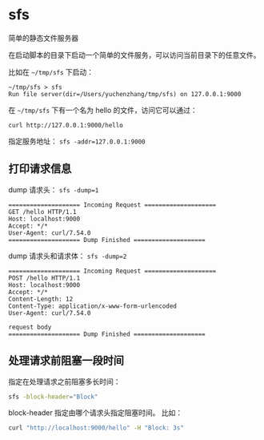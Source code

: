 # sfs

简单的静态文件服务器

在启动脚本的目录下启动一个简单的文件服务，可以访问当前目录下的任意文件。

比如在 `~/tmp/sfs` 下启动：

```shell
~/tmp/sfs > sfs
Run file server(dir=/Users/yuchenzhang/tmp/sfs) on 127.0.0.1:9000
```

在 `~/tmp/sfs` 下有一个名为 hello 的文件，访问它可以通过：

```shell
curl http://127.0.0.1:9000/hello
```

指定服务地址： `sfs -addr=127.0.0.1:9000`



## 打印请求信息

dump 请求头： `sfs -dump=1`

```shell
==================== Incoming Request ====================
GET /hello HTTP/1.1
Host: localhost:9000
Accept: */*
User-Agent: curl/7.54.0
==================== Dump Finished ====================
```

dump 请求头和请求体： `sfs -dump=2`

```shell
==================== Incoming Request ====================
POST /hello HTTP/1.1
Host: localhost:9000
Accept: */*
Content-Length: 12
Content-Type: application/x-www-form-urlencoded
User-Agent: curl/7.54.0

request body
==================== Dump Finished ====================
```



## 处理请求前阻塞一段时间

指定在处理请求之前阻塞多长时间： 

```bash
sfs -block-header="Block"
```

block-header 指定由哪个请求头指定阻塞时间。 比如：

```bash
curl "http://localhost:9000/hello" -H "Block: 3s"
```

